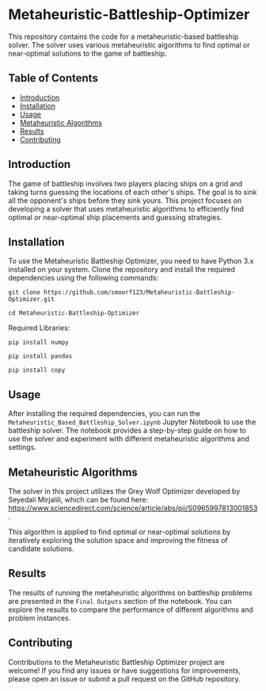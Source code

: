 # Metaheuristic-Battleship-Optimizer

This repository contains the code for a metaheuristic-based battleship solver. The solver uses various metaheuristic algorithms to find optimal or near-optimal solutions to the game of battleship.

## Table of Contents

- [Introduction](#introduction)
- [Installation](#installation)
- [Usage](#usage)
- [Metaheuristic Algorithms](#metaheuristic-algorithms)
- [Results](#results)
- [Contributing](#contributing)

## Introduction

The game of battleship involves two players placing ships on a grid and taking turns guessing the locations of each other's ships. The goal is to sink all the opponent's ships before they sink yours. This project focuses on developing a solver that uses metaheuristic algorithms to efficiently find optimal or near-optimal ship placements and guessing strategies.

## Installation

To use the Metaheuristic Battleship Optimizer, you need to have Python 3.x installed on your system. Clone the repository and install the required dependencies using the following commands:

`git clone https://github.com/smoorf123/Metaheuristic-Battleship-Optimizer.git`

`cd Metaheuristic-Battleship-Optimizer`

Required Libraries:

`pip install numpy`

`pip install pandas`

`pip install copy`


## Usage

After installing the required dependencies, you can run the `Metaheuristic_Based_Battleship_Solver.ipynb` Jupyter Notebook to use the battleship solver. The notebook provides a step-by-step guide on how to use the solver and experiment with different metaheuristic algorithms and settings.

## Metaheuristic Algorithms

The solver in this project utilizes the Grey Wolf Optimizer developed by Seyedali Mirjalili, which can be found here: https://www.sciencedirect.com/science/article/abs/pii/S0965997813001853.

This algorithm is applied to find optimal or near-optimal solutions by iteratively exploring the solution space and improving the fitness of candidate solutions.

## Results

The results of running the metaheuristic algorithms on battleship problems are presented in the `Final Outputs` section of the notebook. You can explore the results to compare the performance of different algorithms and problem instances.

## Contributing

Contributions to the Metaheuristic Battleship Optimizer project are welcome! If you find any issues or have suggestions for improvements, please open an issue or submit a pull request on the GitHub repository.



